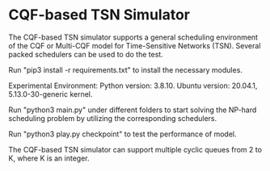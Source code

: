 # CQF-based TSN Simulator
The CQF-based TSN simulator supports a general scheduling environment of the CQF or Multi-CQF model for Time-Sensitive Networks (TSN). Several packed schedulers can be used to do the test.

Run "pip3 install -r requirements.txt" to install the necessary modules.

Experimental Environment: Python version: 3.8.10. Ubuntu version: 20.04.1, 5.13.0-30-generic kernel. 

Run "python3 main.py" under different folders to start solving the NP-hard scheduling problem by utilizing the corresponding schedulers.

Run "python3 play.py checkpoint" to test the performance of model.

The CQF-based TSN simulator can support multiple cyclic queues from 2 to K, where K is an integer.
